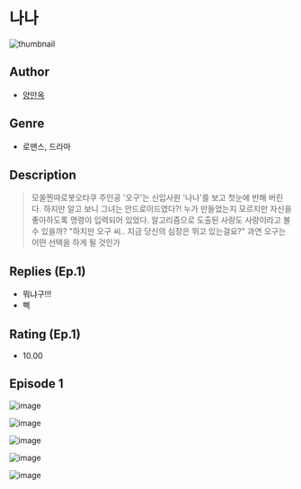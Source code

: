 # 나나
![thumbnail](https://image-comic.pstatic.net/user_contents_data/challenge_comic/2023/05/23/354088/upload_3775482562830610736_480x623.jpeg)

## Author
- [양만옥](https://comic.naver.com/artistTitle?id=354088)

## Genre
- 로맨스, 드라마

## Description
> 모쏠찐따로봇오타쿠 주인공 '오구'는 신입사원 '나나'를 보고 첫눈에 반해 버린다. 하지만 알고 보니 그녀는 안드로이드였다?! 누가 만들었는지 모르지만 자신을 좋아하도록 명령이 입력되어 있었다. 알고리즘으로 도출된 사랑도 사랑이라고 볼 수 있을까? "하지만 오구 씨.. 지금 당신의 심장은 뛰고 있는걸요?" 과연 오구는 어떤 선택을 하게 될 것인가

## Replies (Ep.1)
- 뭐냐구!!!
- 삑

## Rating (Ep.1)
- 10.00

## Episode 1
![image](https://image-comic.pstatic.net/user_contents_data/challenge_comic/2023/05/23/354088/upload_4063484035143315769.jpeg)

![image](https://image-comic.pstatic.net/user_contents_data/challenge_comic/2023/05/23/354088/upload_7293128137035100214.jpeg)

![image](https://image-comic.pstatic.net/user_contents_data/challenge_comic/2023/05/23/354088/upload_3919874634516083250.jpeg)

![image](https://image-comic.pstatic.net/user_contents_data/challenge_comic/2023/05/23/354088/upload_7077180522840013158.jpeg)

![image](https://image-comic.pstatic.net/user_contents_data/challenge_comic/2023/05/23/354088/upload_3616445902454219568.jpeg)
